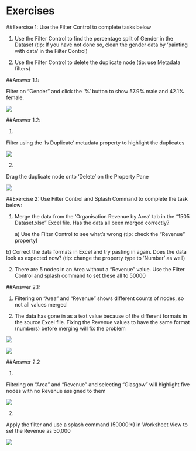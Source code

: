 # Exercises

##Exercise 1: Use the Filter Control to complete tasks below

1. Use the Filter Control to find the percentage split of Gender in the Dataset (tip: If you have not done so, clean the gender data by ‘painting with data’ in the Filter Control)

2. Use the Filter Control to delete the duplicate node (tip: use Metadata filters)

##Answer 1.1:

Filter on “Gender” and click the ‘%’ button to show 57.9% male and 42.1% female.

![](4-026.answer1.1.png)


##Answer 1.2:

1. 
Filter using the ‘Is Duplicate’ metadata property to highlight the duplicates

![](4-027.answer1.2a.png)

2.
Drag the duplicate node onto ‘Delete’ on the Property Pane

![](4-028.answer1.2b.png)

##Exercise 2: Use Filter Control and Splash Command to complete the task below:

1. Merge the data from the ‘Organisation Revenue by Area’ tab in the “1505 Dataset.xlsx” Excel file. Has the data all been merged correctly?

   a) Use the Filter Control to see what’s wrong (tip: check the “Revenue” property)

  b) Correct the data formats in Excel and try pasting in again. Does the data look as expected now? (tip: change the property type to ‘Number’ as well)

2. There are 5 nodes in an Area without a “Revenue” value. Use the Filter Control and splash command to set these all to 50000

##Answer 2.1:

1. Filtering on “Area” and “Revenue” shows different counts of nodes, so not all values merged

2. The data has gone in as a text value because of the different formats in the source Excel file. Fixing the Revenue values to have the same format (numbers) before merging will fix the problem

![](4-030.answer2.1a.png)

![](4-029.answer2.1b.png)

##Answer 2.2

1.
Filtering on “Area” and “Revenue” and selecting “Glasgow” will highlight five nodes with no Revenue assigned to them

![](4-031.answer2.2a.png)

2.
Apply the filter and use a splash command (50000!*) in Worksheet View to set the Revenue as 50,000

![](4-032.answer2.2b.png)